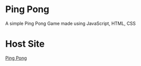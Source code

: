 # Ping Pong

A simple Ping Pong Game made using JavaScript, HTML, CSS

# Host Site

[Ping Pong](https://bitsumamo.github.io/PingPong)